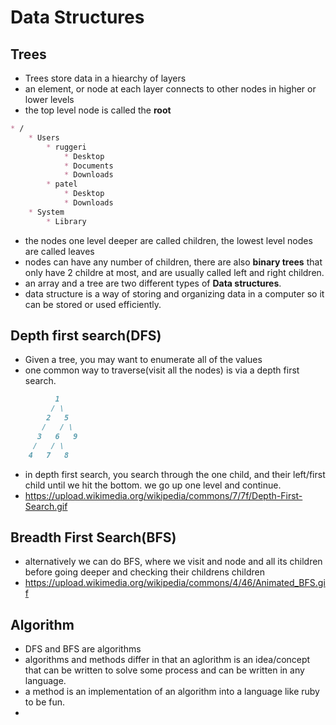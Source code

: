 # Data Structures

## Trees
- Trees store data in a hiearchy of layers
- an element, or node at each layer connects to other nodes in higher or lower levels
- the top level node is called the **root**
```markdown
* /
    * Users
        * ruggeri
            * Desktop
            * Documents
            * Downloads
        * patel
            * Desktop
            * Downloads
    * System
        * Library
```
- the nodes one level deeper are called children, the lowest level nodes are called leaves
- nodes can have any number of children, there are also **binary trees** that only have 2 childre at most, and are usually called left and right children.
- an array and a tree are two different types of **Data structures**.
- data structure is a way of storing and organizing data in a computer so it can be stored or used efficiently. 

## Depth first search(DFS)
- Given a tree, you may want to enumerate all of the values
- one common way to traverse(visit all the nodes) is via a depth first search.
```markdown
          1
         / \
        2   5
       /   / \
      3   6   9
     /   / \
    4   7   8
```
- in depth first search, you search through the one child, and their left/first child until we hit the bottom. we go up one level and continue.
- https://upload.wikimedia.org/wikipedia/commons/7/7f/Depth-First-Search.gif

## Breadth First Search(BFS)
- alternatively we can do BFS, where we visit and node and all its children before going deeper and checking their childrens children
- https://upload.wikimedia.org/wikipedia/commons/4/46/Animated_BFS.gif


## Algorithm
- DFS and BFS are algorithms
- algorithms and methods differ in that an aglorithm is an idea/concept that can be written to solve some process and can be written in any language.
- a method is an implementation of an algorithm into a language like ruby to be fun.
- 